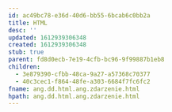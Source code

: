 ```yaml
---
id: ac49bc78-e36d-40d6-bb55-6bcab6c0bb2a
title: HTML
desc: ''
updated: 1612939306348
created: 1612939306348
stub: true
parent: fd8d0ecb-7e19-4cfb-bc96-9f99887b1eb8
children:
  - 3e879390-cfbb-48ca-9a27-a57368c70377
  - 40c3cec1-f864-48fe-a303-6684f7fc6fc2
fname: ang.dd.html.ang.zdarzenie.html
hpath: ang.dd.html.ang.zdarzenie.html
---
```



